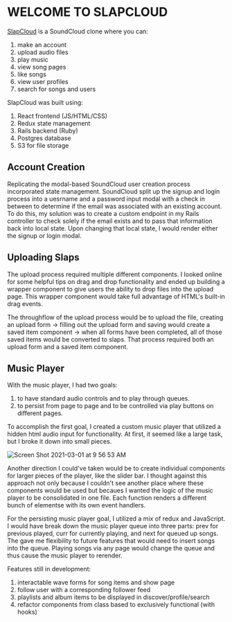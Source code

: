 # WELCOME TO SLAPCLOUD

[SlapCloud](https://slapcloud.herokuapp.com/#/) is a SoundCloud clone where you can:
1. make an account
2. upload audio files
3. play music
4. view song pages
5. like songs
6. view user profiles
7. search for songs and users


SlapCloud was built using:
1. React frontend (JS/HTML/CSS)
2. Redux state management
3. Rails backend (Ruby)
4. Postgres database
5. S3 for file storage


## Account Creation
Replicating the modal-based SoundCloud user creation process incorporated state management.
SoundCloud split up the signup and login process into a uesrname and a password input modal with a check in between to determine if the email was associated with an existing account. To do this, my solution was to create a custom endpoint in my Rails controller to check solely if the email exists and to pass that information back into local state. Upon changing that local state, I would render either the signup or login modal.

## Uploading Slaps
The upload process required multiple different components. I looked online for some helpful tips on drag and drop functionality and ended up building a wrapper component to give users the ability to drop files into the upload page. This wrapper component would take full advantage of HTML's built-in drag events.

The throughflow of the upload process would be to upload the file, creating an upload form -> filling out the upload form and saving would create a saved item component -> when all forms have been completed, all of those saved items would be converted to slaps. That process required both an upload form and a saved item component.

## Music Player
With the music player, I had two goals:
1. to have standard audio controls and to play through queues.
2. to persist from page to page and to be controlled via play buttons on different pages.

To accomplish the first goal, I created a custom music player that utilized a hidden html audio input for functionality. At first, it seemed like a large task, but I broke it down into small pieces.

![Screen Shot 2021-03-01 at 9 56 53 AM](https://user-images.githubusercontent.com/10728663/109538167-9d5f5e00-7a74-11eb-8977-558a2e95ac0f.png)

Another direction I could've taken would be to create individual components for larger pieces of the player, like the slider bar. I thought against this approach not only because I couldn't see another place where these components would be used but becaues I wanted the logic of the music player to be consolidated in one file. Each function renders a different bunch of elementse with its own event handlers.

For the persisting music player goal, I utilized a mix of redux and JavaScript. I would have break down the music player queue into three parts: prev for previous played, curr for currently playing, and next for queued up songs. The gave me flexibility to future features that would need to insert songs into the queue. Playing songs via any page would change the queue and thus cause the music player to rerender.


Features still in development:
1. interactable wave forms for song items and show page
2. follow user with a corresponding follower feed
3. playlists and album items to be displayed in discover/profile/search
4. refactor components from class based to exclusively functional (with hooks)

